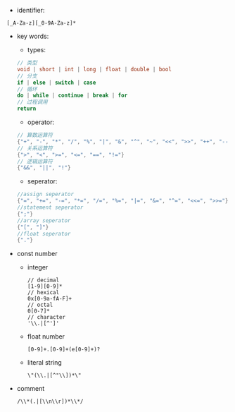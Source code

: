 - identifier:
```
[_A-Za-z][_0-9A-Za-z]*
```

- key words:

  - types:

  ```c
  // 类型
  void | short | int | long | float | double | bool
  // 分支
  if | else | switch | case
  // 循环
  do | while | continue | break | for
  // 过程调用
  return
  ```

  

  - operator:

  ```c
  // 算数运算符
  {"+", "-", "*", "/", "%", "|", "&", "^", "~", "<<", ">>", "++", "--"}
  // 关系运算符
  {">", "<", ">=", "<=", "==", "!="}
  // 逻辑运算符
  {"&&", "||", "!"}
  ```

  

  - seperator:

  ```c
  //assign seperator
  {"=", "+=", "-=", "*=", "/=", "%=", "|=", "&=", "^=", "<<=", ">>="}
  //statement seperator
  {";"}
  //array seperator
  {"[", "]"}
  //float seperator
  {"."}
  ```

  

- const number

  - integer

    ```
    // decimal
    [1-9][0-9]*
    // hexical
    0x[0-9a-fA-F]+
    // octal
    0[0-7]*
    // character
    '\\.|[^']'
    ```

  - float number

    ```
    [0-9]+.[0-9]+(e[0-9]+)?
    ```

  - literal string

    ```
    \"(\\.|[^"\\])*\"
    ```

    

- comment

  ```
  /\\*(.|[\\n\\r])*\\*/
  ```

  

